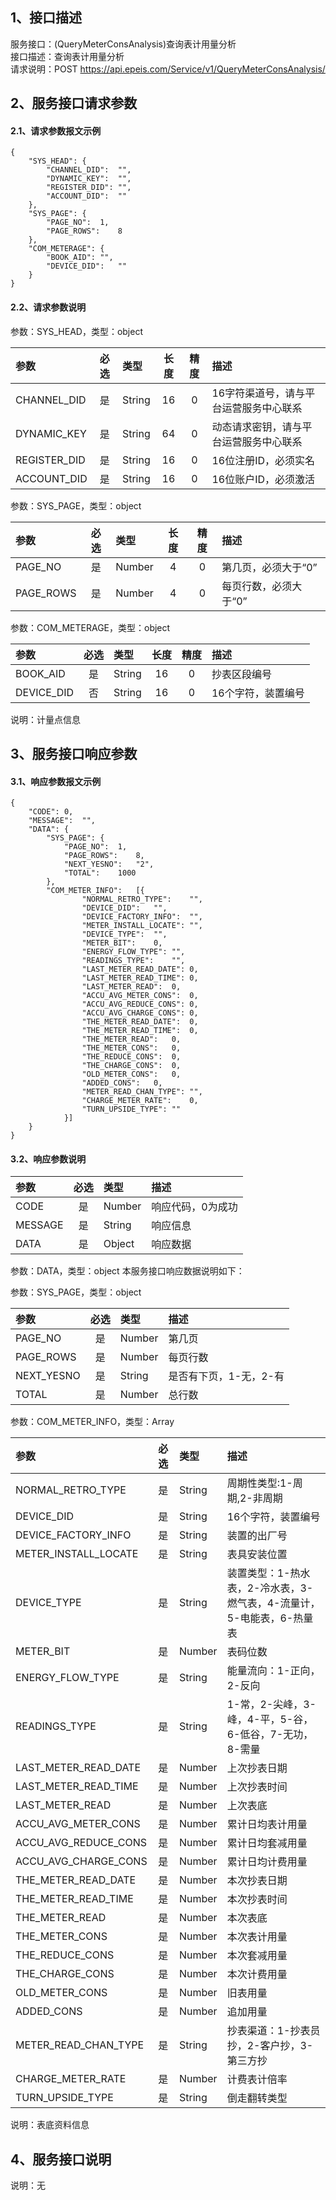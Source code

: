 ## 1、接口描述  
服务接口：(QueryMeterConsAnalysis)查询表计用量分析  
接口描述：查询表计用量分析  
请求说明：POST https://api.epeis.com/Service/v1/QueryMeterConsAnalysis/  
  
## 2、服务接口请求参数  
#### 2.1、请求参数报文示例  
~~~  
{
	"SYS_HEAD":	{
		"CHANNEL_DID":	"",
		"DYNAMIC_KEY":	"",
		"REGISTER_DID":	"",
		"ACCOUNT_DID":	""
	},
	"SYS_PAGE":	{
		"PAGE_NO":	1,
		"PAGE_ROWS":	8
	},
	"COM_METERAGE":	{
		"BOOK_AID":	"",
		"DEVICE_DID":	""
	}
}  
~~~  
#### 2.2、请求参数说明  
参数：SYS_HEAD，类型：object  
  
| 参数 | 必选 | 类型 | 长度 | 精度 | 描述 |  
| :----------------- | :----: | :-------- | :----: | :----: | :---------------- |  
| CHANNEL_DID | 是 | String | 16 | 0 | 16字符渠道号，请与平台运营服务中心联系 |  
| DYNAMIC_KEY | 是 | String | 64 | 0 | 动态请求密钥，请与平台运营服务中心联系 |  
| REGISTER_DID      |  是  | String   | 16 | 0 | 16位注册ID，必须实名 |  
| ACCOUNT_DID       |  是  | String   | 16 | 0 | 16位账户ID，必须激活 |  
  
参数：SYS_PAGE，类型：object  
  
| 参数 | 必选 | 类型 | 长度 | 精度 | 描述 |  
| :----------------- | :----: | :-------- | :----: | :----: | :---------------- |  
| PAGE_NO       |  是  | Number   | 4 | 0 | 第几页，必须大于“0” |  
| PAGE_ROWS     |  是  | Number   | 4 | 0 | 每页行数，必须大于“0” |  
  
参数：COM_METERAGE，类型：object  
  
| 参数              | 必选 | 类型     | 长度 | 精度 | 描述             |  
| :----------------- | :----: | :-------- | :----: | :----: | :---------------- |  
| BOOK_AID |  是  | String   | 16 | 0 | 抄表区段编号 |  
| DEVICE_DID |  否  | String   | 16 | 0 | 16个字符，装置编号 |  
  
说明：计量点信息  
  
## 3、服务接口响应参数  
#### 3.1、响应参数报文示例  
~~~  
{
	"CODE":	0,
	"MESSAGE":	"",
	"DATA":	{
		"SYS_PAGE":	{
			"PAGE_NO":	1,
			"PAGE_ROWS":	8,
			"NEXT_YESNO":	"2",
			"TOTAL":	1000
		},
		"COM_METER_INFO":	[{
				"NORMAL_RETRO_TYPE":	"",
				"DEVICE_DID":	"",
				"DEVICE_FACTORY_INFO":	"",
				"METER_INSTALL_LOCATE":	"",
				"DEVICE_TYPE":	"",
				"METER_BIT":	0,
				"ENERGY_FLOW_TYPE":	"",
				"READINGS_TYPE":	"",
				"LAST_METER_READ_DATE":	0,
				"LAST_METER_READ_TIME":	0,
				"LAST_METER_READ":	0,
				"ACCU_AVG_METER_CONS":	0,
				"ACCU_AVG_REDUCE_CONS":	0,
				"ACCU_AVG_CHARGE_CONS":	0,
				"THE_METER_READ_DATE":	0,
				"THE_METER_READ_TIME":	0,
				"THE_METER_READ":	0,
				"THE_METER_CONS":	0,
				"THE_REDUCE_CONS":	0,
				"THE_CHARGE_CONS":	0,
				"OLD_METER_CONS":	0,
				"ADDED_CONS":	0,
				"METER_READ_CHAN_TYPE":	"",
				"CHARGE_METER_RATE":	0,
				"TURN_UPSIDE_TYPE":	""
			}]
	}
}  
~~~  
#### 3.2、响应参数说明  
  
| 参数              | 必选 | 类型     | 描述             |  
| :----------------- | :----: | :-------- | :---------------- |  
| CODE | 是 | Number | 响应代码，0为成功 |  
| MESSAGE | 是 | String | 响应信息 |  
| DATA | 是 | Object | 响应数据 |  
  
参数：DATA，类型：object 本服务接口响应数据说明如下：  
  
参数：SYS_PAGE，类型：object  
  
| 参数              | 必选 | 类型     | 描述             |  
| :----------------- | :----: | :-------- | :---------------- |  
| PAGE_NO       |  是  | Number   | 第几页 |  
| PAGE_ROWS     |  是  | Number   | 每页行数 |  
| NEXT_YESNO    |  是  | String   | 是否有下页，1-无，2-有 |  
| TOTAL         |  是  | Number   | 总行数 |  
  
参数：COM_METER_INFO，类型：Array  
  

| 参数              | 必选 | 类型     | 描述             |  
| :----------------- | :----: | :-------- | :---------------- |  
| NORMAL_RETRO_TYPE |  是  | String   | 周期性类型:1-周期,2-非周期 |  
| DEVICE_DID |  是  | String   | 16个字符，装置编号 |  
| DEVICE_FACTORY_INFO |  是  | String   | 装置的出厂号 |  
| METER_INSTALL_LOCATE |  是  | String   | 表具安装位置 |  
| DEVICE_TYPE |  是  | String   | 装置类型：1-热水表，2-冷水表，3-燃气表，4-流量计，5-电能表，6-热量表 |  
| METER_BIT |  是  | Number   | 表码位数 |  
| ENERGY_FLOW_TYPE |  是  | String   | 能量流向：1-正向，2-反向 |  
| READINGS_TYPE |  是  | String   | 1-常，2-尖峰，3-峰，4-平，5-谷，6-低谷，7-无功，8-需量 |  
| LAST_METER_READ_DATE |  是  | Number   | 上次抄表日期 |  
| LAST_METER_READ_TIME |  是  | Number   | 上次抄表时间 |  
| LAST_METER_READ |  是  | Number   | 上次表底 |  
| ACCU_AVG_METER_CONS |  是  | Number   | 累计日均表计用量 |  
| ACCU_AVG_REDUCE_CONS |  是  | Number   | 累计日均套减用量 |  
| ACCU_AVG_CHARGE_CONS |  是  | Number   | 累计日均计费用量 |  
| THE_METER_READ_DATE |  是  | Number   | 本次抄表日期 |  
| THE_METER_READ_TIME |  是  | Number   | 本次抄表时间 |  
| THE_METER_READ |  是  | Number   | 本次表底 |  
| THE_METER_CONS |  是  | Number   | 本次表计用量 |  
| THE_REDUCE_CONS |  是  | Number   | 本次套减用量 |  
| THE_CHARGE_CONS |  是  | Number   | 本次计费用量 |  
| OLD_METER_CONS |  是  | Number   | 旧表用量 |  
| ADDED_CONS |  是  | Number   | 追加用量 |  
| METER_READ_CHAN_TYPE |  是  | String   | 抄表渠道：1-抄表员抄，2-客户抄，3-第三方抄 |  
| CHARGE_METER_RATE |  是  | Number   | 计费表计倍率 |  
| TURN_UPSIDE_TYPE |  是  | String   | 倒走翻转类型 |  
  
说明：表底资料信息  
## 4、服务接口说明  
说明：无  
